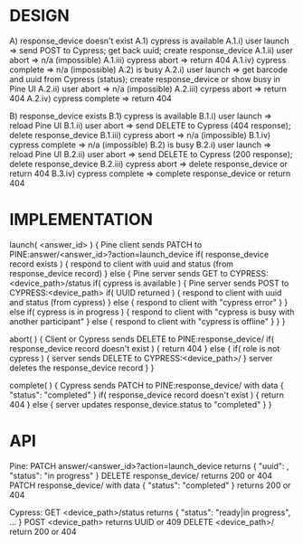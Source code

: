 DESIGN
======

A) response_device doesn't exist
  A.1) cypress is available
    A.1.i) user launch => send POST to Cypress; get back uuid; create response_device
    A.1.ii) user abort => n/a (impossible)
    A.1.iii) cypress abort => return 404
    A.1.iv) cypress complete => n/a (impossible)
  A.2) is busy
    A.2.i) user launch => get barcode and uuid from Cypress (status); create response_device or show busy in Pine UI
    A.2.ii) user abort => n/a (impossible)
    A.2.iii) cyrpess abort => return 404
    A.2.iv) cypress complete => return 404
      
B) response_device exists
  B.1) cypress is available
    B.1.i) user launch => reload Pine UI
    B.1.ii) user abort => send DELETE to Cypress (404 response); delete response_device
    B.1.iii) cypress abort => n/a (impossible)
    B.1.iv) cypress complete => n/a (impossible)
  B.2) is busy
    B.2.i) user launch => reload Pine UI
    B.2.ii) user abort => send DELETE to Cypress (200 response); delete response_device
    B.2.iii) cypress abort => delete response_device or return 404
    B.3.iv) cypress complete => complete response_device or return 404



IMPLEMENTATION
==============

launch( <answer_id> )
{
  Pine client sends PATCH to PINE:answer/<answer_id>?action=launch_device
  if( response_device record exists )
  {
    respond to client with uuid and status (from response_device record)
  }
  else
  {
    Pine server sends GET to CYPRESS:<device_path>/status
    if( cypress is available )
    {
      Pine server sends POST to CYPRESS:<device_path>
      if( UUID returned )
      {
        respond to client with uuid and status (from cypress)
      }
      else
      {
        respond to client with "cypress error"
      }
    }
    else if( cypress is in progress )
    {
      respond to client with "cypress is busy with another participant"
    }
    else
    {
      respond to client with "cypress is offline"
    }
  }
}

abort( <uuid> )
{
  Client or Cypress sends DELETE to PINE:response_device/<uuid>
  if( response_device record doesn't exist )
  {
    return 404
  }
  else
  {
    if( role is not cypress )
    {
      server sends DELETE to CYPRESS:<device_path>/<uuid>
    }
    server deletes the response_device record
  }
}

complete( <uuid> )
{
  Cypress sends PATCH to PINE:response_device/<uuid> with data { "status": "completed" }
  if( response_device record doesn't exist )
  {
    return 404
  }
  else
  {
    server updates response_device.status to "completed"
  }
}



API
===

Pine:
  PATCH answer/<answer_id>?action=launch_device returns { "uuid": <uuid>, "status": "in progress" }
  DELETE response_device/<uuid> returns 200 or 404
  PATCH response_device/<uuid> with data { "status": "completed" } returns 200 or 404

Cypress:
  GET <device_path>/status returns { "status": "ready|in progress", ... }
  POST <device_path> returns UUID or 409
  DELETE <device_path>/<uuid> return 200 or 404

